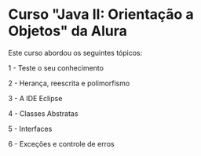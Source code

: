 # Curso "Java II: Orientação a Objetos" da Alura

Este curso abordou os seguintes tópicos:

1 - Teste o seu conhecimento

2 - Herança, reescrita e polimorfismo

3 - A IDE Eclipse

4 - Classes Abstratas

5 - Interfaces

6 - Exceções e controle de erros
